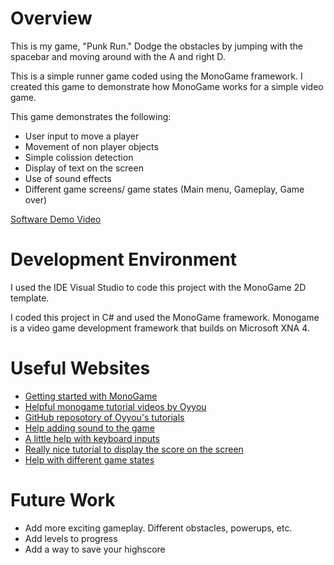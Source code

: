 # Overview

This is my game, "Punk Run." Dodge the obstacles by jumping with the spacebar and moving around with the A and right D. 

This is a simple runner game coded using the MonoGame framework. I created this game to demonstrate how MonoGame works for a simple video game.

This game demonstrates the following:

* User input to move a player
* Movement of non player objects
* Simple colission detection
* Display of text on the screen
* Use of sound effects
* Different game screens/ game states (Main menu, Gameplay, Game over)


[Software Demo Video](http://youtube.link.goes.here)

# Development Environment

I used the IDE Visual Studio to code this project with the MonoGame 2D template. 

I coded this project in C# and used the MonoGame framework. Monogame is a video game development framework that builds on Microsoft XNA 4.

# Useful Websites

* [Getting started with MonoGame](https://docs.monogame.net/articles/getting_started/0_getting_started.html)
* [Helpful monogame tutorial videos by Oyyou](https://www.youtube.com/@Oyyou)
* [GitHub reposotory of Oyyou's tutorials](https://github.com/Oyyou/MonoGame_Tutorials)
* [Help adding sound to the game](https://gamefromscratch.com/monogame-tutorial-audio/)
* [A little help with keyboard inputs](https://community.monogame.net/t/one-shot-key-press/11669)
* [Really nice tutorial to display the score on the screen](http://rbwhitaker.wikidot.com/monogame-drawing-text-with-spritefonts)
* [Help with different game states](https://community.monogame.net/t/switch-scenes-in-monogame/2605/2)

# Future Work

* Add more exciting gameplay. Different obstacles, powerups, etc.
* Add levels to progress
* Add a way to save your highscore
